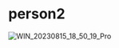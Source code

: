 # person2
![WIN_20230815_18_50_19_Pro](https://github.com/Sanda-Cyber/person2/assets/140381154/62c55f47-c4d6-4476-9682-f46b6500da77)
